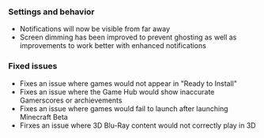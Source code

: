 ### Settings and behavior
- Notifications will now be visible from far away
- Screen dimming has been improved to prevent ghosting as well as improvements to work better with enhanced notifications

### Fixed issues
- Fixes an issue where games would not appear in "Ready to Install"
- Fixes an issue where the Game Hub would show inaccurate Gamerscores or archievements
- Fixes an issue where games would fail to launch after launching Minecraft Beta
- Firxes an issue where 3D Blu-Ray content would not correctly play in 3D